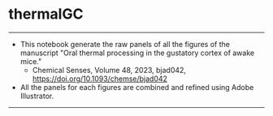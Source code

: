 # thermalGC

***
  - This notebook generate the raw panels of all the figures of the manuscript "Oral thermal processing in the gustatory cortex of awake mice." 
      - Chemical Senses, Volume 48, 2023, bjad042, https://doi.org/10.1093/chemse/bjad042
  - All the panels for each figures are combined and refined using Adobe Illustrator.
***
